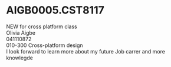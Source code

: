 # AIGB0005.CST8117
NEW for cross platform class<br>
Olivia Aigbe<br>
041110872<br>
010-300 Cross-platform design<br>
I look forward to learn more about my future Job carrer and more knowlegde <br>
